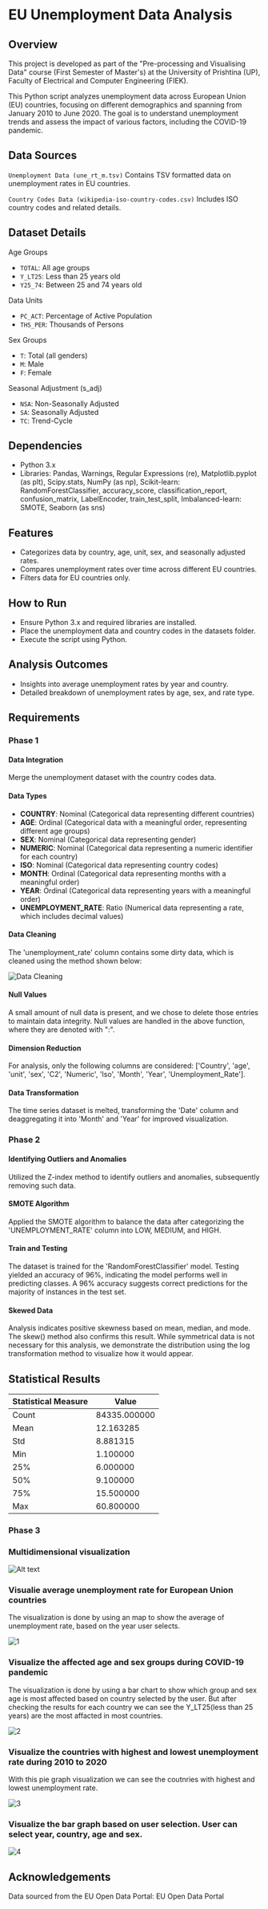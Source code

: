# EU Unemployment Data Analysis
## Overview
This project is developed as part of the "Pre-processing and Visualising Data" course (First Semester of Master's) at the University of Prishtina (UP), Faculty of Electrical and Computer Engineering (FIEK).

This Python script analyzes unemployment data across European Union (EU) countries, focusing on different demographics and spanning from January 2010 to June 2020. The goal is to understand unemployment trends and assess the impact of various factors, including the COVID-19 pandemic.

## Data Sources
`Unemployment Data (une_rt_m.tsv)`
Contains TSV formatted data on unemployment rates in EU countries.

`Country Codes Data (wikipedia-iso-country-codes.csv)`
Includes ISO country codes and related details.

## Dataset Details
Age Groups
- `TOTAL`: All age groups
- `Y_LT25`: Less than 25 years old
- `Y25_74`: Between 25 and 74 years old

Data Units
- `PC_ACT`: Percentage of Active Population
- `THS_PER`: Thousands of Persons

Sex Groups
- `T`: Total (all genders)
- `M`: Male
- `F`: Female

Seasonal Adjustment (s_adj)
- `NSA`: Non-Seasonally Adjusted
- `SA`: Seasonally Adjusted
- `TC`: Trend-Cycle

## Dependencies
- Python 3.x
- Libraries: Pandas, Warnings, Regular Expressions (re), Matplotlib.pyplot (as plt), Scipy.stats, NumPy (as np), Scikit-learn: RandomForestClassifier, accuracy_score, classification_report, confusion_matrix, LabelEncoder, train_test_split, Imbalanced-learn: SMOTE, Seaborn (as sns)  

## Features
- Categorizes data by country, age, unit, sex, and seasonally adjusted rates.
- Compares unemployment rates over time across different EU countries.
- Filters data for EU countries only.

## How to Run
- Ensure Python 3.x and required libraries are installed.
- Place the unemployment data and country codes in the datasets folder.
- Execute the script using Python.

## Analysis Outcomes
- Insights into average unemployment rates by year and country.
- Detailed breakdown of unemployment rates by age, sex, and rate type.


## Requirements

### Phase 1

#### Data Integration
Merge the unemployment dataset with the country codes data.

#### Data Types
- **COUNTRY**: Nominal (Categorical data representing different countries)
- **AGE**: Ordinal (Categorical data with a meaningful order, representing different age groups)
- **SEX**: Nominal (Categorical data representing gender)
- **NUMERIC**: Nominal (Categorical data representing a numeric identifier for each country)
- **ISO**: Nominal (Categorical data representing country codes)
- **MONTH**: Ordinal (Categorical data representing months with a meaningful order)
- **YEAR**: Ordinal (Categorical data representing years with a meaningful order)
- **UNEMPLOYMENT_RATE**: Ratio (Numerical data representing a rate, which includes decimal values)

#### Data Cleaning
The 'unemployment_rate' column contains some dirty data, which is cleaned using the method shown below:

![Data Cleaning](image.png)

#### Null Values
A small amount of null data is present, and we chose to delete those entries to maintain data integrity. Null values are handled in the above function, where they are denoted with ":".

#### Dimension Reduction
For analysis, only the following columns are considered: ['Country', 'age', 'unit', 'sex', 'C2', 'Numeric', 'Iso', 'Month', 'Year', 'Unemployment_Rate'].

#### Data Transformation
The time series dataset is melted, transforming the 'Date' column and deaggregating it into 'Month' and 'Year' for improved visualization.

### Phase 2

#### Identifying Outliers and Anomalies
Utilized the Z-index method to identify outliers and anomalies, subsequently removing such data.

#### SMOTE Algorithm
Applied the SMOTE algorithm to balance the data after categorizing the 'UNEMPLOYMENT_RATE' column into LOW, MEDIUM, and HIGH.

#### Train and Testing
The dataset is trained for the 'RandomForestClassifier' model. Testing yielded an accuracy of 96%, indicating the model performs well in predicting classes. A 96% accuracy suggests correct predictions for the majority of instances in the test set.

#### Skewed Data
Analysis indicates positive skewness based on mean, median, and mode. The skew() method also confirms this result. While symmetrical data is not necessary for this analysis, we demonstrate the distribution using the log transformation method to visualize how it would appear.

## Statistical Results

| Statistical Measure | Value          |
|----------------------|----------------|
| Count                | 84335.000000   |
| Mean                 | 12.163285      |
| Std                  | 8.881315       |
| Min                  | 1.100000       |
| 25%                  | 6.000000       |
| 50%                  | 9.100000       |
| 75%                  | 15.500000      |
| Max                  | 60.800000      |

### Phase 3

### Multidimensional visualization

![Alt text](image-1.png)

### Visualie average unemployment rate for European Union countries
The visualization is done by using an map to show the average of unemployment rate, based on the year user selects.

![1](1.png)

### Visualize the affected age and sex groups during COVID-19 pandemic
The visualization is done by using a bar chart to show which group and sex age is most affected based on country selected by the user. But after checking the results for each country we can see the Y_LT25(less than 25 years) are the most affacted in most countries.

![2](2.png)

### Visualize the countries with highest and lowest unemployment rate during 2010 to 2020
With this pie graph visualization we can see the coutnries with highest and lowest unemployment rate.

![3](3.png)

### Visualize the bar graph based on user selection. User can select year, country, age and sex.

![4](4.png)


## Acknowledgements
Data sourced from the EU Open Data Portal: EU Open Data Portal